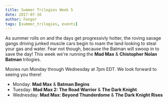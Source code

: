 ```yaml
---
title: Summer Trilogies Week 5
date: 2017-07-16
author: Fengor
tags: [summer_trilogies, events]
---
```

As summer rolls on and the days get progressivly hotter, the roving savage gangs driving junked muscle cars begin to roam the land looking to steal your gas and water. Fear not though, because the Batman will swoop in to save the day! This week we're running the **Mad Max** & **Chistopher Nolan Batman** trilogies.

Movies run Monday through Wednesday at 7pm EDT. We look forward to seeing you there!

 - Monday: **Mad Max** & **Batman Begins**
 - Tuesday:  **Mad Max 2: The Road Warrior** & **The Dark Knight**
 - Wednesday:  **Mad Max: Beyond Thunderdome** & **The Dark Knight Rises**

